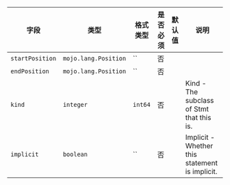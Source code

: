 | 字段 | 类型 | 格式类型 | 是否必须 | 默认值 | 说明 |
|---|---|---|---|---|---|
| `startPosition` | `mojo.lang.Position` | `` | 否 |  |
| `endPosition` | `mojo.lang.Position` | `` | 否 |  |
| `kind` | `integer` | `int64` | 否 |  | Kind - The subclass of Stmt that this is. |
| `implicit` | `boolean` | `` | 否 |  | Implicit - Whether this statement is implicit. |
